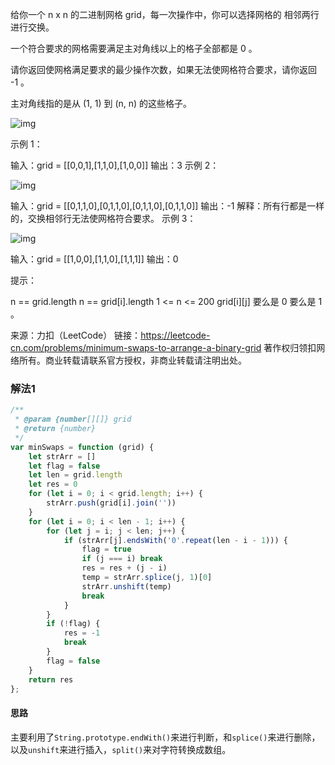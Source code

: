 给你一个 n x n 的二进制网格 grid，每一次操作中，你可以选择网格的 相邻两行 进行交换。

一个符合要求的网格需要满足主对角线以上的格子全部都是 0 。

请你返回使网格满足要求的最少操作次数，如果无法使网格符合要求，请你返回 -1 。

主对角线指的是从 (1, 1) 到 (n, n) 的这些格子。

![img](https://assets.leetcode-cn.com/aliyun-lc-upload/uploads/2020/08/02/fw.jpg) 

示例 1：



输入：grid = [[0,0,1],[1,1,0],[1,0,0]]
输出：3
示例 2：

![img](https://assets.leetcode-cn.com/aliyun-lc-upload/uploads/2020/08/02/e2.jpg)

输入：grid = [[0,1,1,0],[0,1,1,0],[0,1,1,0],[0,1,1,0]]
输出：-1
解释：所有行都是一样的，交换相邻行无法使网格符合要求。
示例 3：

![img](https://assets.leetcode-cn.com/aliyun-lc-upload/uploads/2020/08/02/e3.jpg)

输入：grid = [[1,0,0],[1,1,0],[1,1,1]]
输出：0


提示：

n == grid.length
n == grid[i].length
1 <= n <= 200
grid[i][j] 要么是 0 要么是 1 。

来源：力扣（LeetCode）
链接：https://leetcode-cn.com/problems/minimum-swaps-to-arrange-a-binary-grid
著作权归领扣网络所有。商业转载请联系官方授权，非商业转载请注明出处。

### 解法1

```js
/**
 * @param {number[][]} grid
 * @return {number}
 */
var minSwaps = function (grid) {
    let strArr = []
    let flag = false
    let len = grid.length
    let res = 0
    for (let i = 0; i < grid.length; i++) {
        strArr.push(grid[i].join(''))
    }
    for (let i = 0; i < len - 1; i++) {
        for (let j = i; j < len; j++) {
            if (strArr[j].endsWith('0'.repeat(len - i - 1))) {
                flag = true
                if (j === i) break
                res = res + (j - i)
                temp = strArr.splice(j, 1)[0]
                strArr.unshift(temp)
                break
            }
        }
        if (!flag) {
            res = -1
            break
        }
        flag = false
    }
    return res
};
```

#### 思路

主要利用了`String.prototype.endWith()`来进行判断，和`splice()`来进行删除，以及`unshift`来进行插入，`split()`来对字符转换成数组。